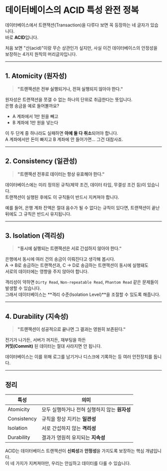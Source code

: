 # 데이터베이스의 ACID 특성 완전 정복

데이터베이스에서 트랜잭션(Transaction)을 다루다 보면 꼭 등장하는 네 글자가 있습니다.  
바로 **ACID**입니다.  

처음 보면 "산(acid)"이랑 무슨 상관인가 싶지만, 사실 이건 데이터베이스의 안정성을 보장하는 4가지 원칙의 머리글자입니다.

---

## 1. Atomicity (원자성)

> **"트랜잭션은 전부 실행되거나, 전혀 실행되지 않아야 한다."**

원자성은 트랜잭션을 쪼갤 수 없는 하나의 단위로 취급한다는 뜻입니다.  
은행 송금을 예로 들어볼까요?

- A 계좌에서 1만 원을 빼고
- B 계좌에 1만 원을 넣는다

이 두 단계 중 하나라도 실패하면 **아예 둘 다 취소**되어야 합니다.  
A 계좌에서만 돈이 빠지고 B 계좌에 안 들어가면… 그건 대참사죠.

---

## 2. Consistency (일관성)

> **"트랜잭션 전후로 데이터는 항상 유효해야 한다."**

데이터베이스에는 미리 정의된 규칙(제약 조건, 데이터 타입, 무결성 조건 등)이 있습니다.  
트랜잭션이 실행된 후에도 이 규칙들이 반드시 지켜져야 합니다.

예를 들어, 은행 계좌 잔액은 절대 음수가 될 수 없다는 규칙이 있다면, 트랜잭션이 끝난 뒤에도 그 규칙은 반드시 유지됩니다.

---

## 3. Isolation (격리성)

> **"동시에 실행되는 트랜잭션은 서로 간섭하지 않아야 한다."**

은행에서 동시에 여러 건의 송금이 이뤄진다고 생각해 봅시다.  
A → B로 송금하는 트랜잭션과, C → D로 송금하는 트랜잭션이 동시에 실행돼도  
서로의 데이터에는 영향을 주지 않아야 합니다.

격리성이 약하면 `Dirty Read`, `Non-repeatable Read`, `Phantom Read` 같은 문제들이 발생할 수 있습니다.  
그래서 데이터베이스는 **격리 수준(Isolation Level)**을 조절할 수 있도록 해줍니다.

---

## 4. Durability (지속성)

> **"트랜잭션이 성공적으로 끝나면 그 결과는 영원히 보존된다."**

전기가 나가든, 서버가 꺼지든, 재부팅을 하든  
**커밋(Commit)** 된 데이터는 절대 사라지면 안 됩니다.  

데이터베이스는 이를 위해 로그를 남기거나 디스크에 기록하는 등 여러 안전장치를 둡니다.

---

## 정리

| 특성        | 의미                                           |
| ----------- | ---------------------------------------------- |
| Atomicity   | 모두 실행하거나 전혀 실행하지 않는 **원자성** |
| Consistency | 규칙을 항상 지키는 **일관성**                  |
| Isolation   | 서로 간섭하지 않는 **격리성**                  |
| Durability  | 결과가 영원히 유지되는 **지속성**              |

ACID는 데이터베이스 트랜잭션이 **신뢰성**과 **안정성**을 가지도록 보장하는 핵심 개념입니다.  
이 네 가지가 지켜져야만, 우리는 안심하고 데이터를 다룰 수 있습니다.
